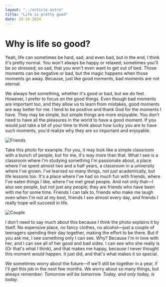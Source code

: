 ```yaml
---
layout: "../article.astro"
title: "Life is pretty good"
date: 10-14-2024
---
```


# Why is life so good?
Yeah, life can sometimes be hard, sad, and even bad, but in the end, I think it's pretty normal.
You won't always be happy or relaxed; sometimes you'll be so stressed, so sad, that you won't even want to get out of bed. Those moments can be negative or bad, but the magic happens when those moments go away. Because, just like good moments, bad moments are not eternal.

We always feel something, whether it's good or bad, but we do feel. However, I prefer to focus on the good things. Even though bad moments are important too, and they allow us to learn from mistakes, good moments are way better for me. I tend to be positive and thank God for the moments I have. They may be simple, but simple things are more enjoyable. You don't need to have all the pleasures in the world to have a good moment. If you would just take a bit of your time to think about how lucky you are to have such moments, you'd realize why they are so important and enjoyable.

![Friends](../../images/posts/friends.JPG)

Take this photo for example. For you, it may look like a simple classroom with a bunch of people, but for me, it's way more than that.
What I see is a classroom where I'm studying something I'm passionate about, a place where I've spent almost two and a half years, a classroom in a university where I've grown. I've learned so many things, not just academically, but life lessons too.
It's a place where I've had so much fun with friends, where I've eaten things I like, where I've met great people. And not only that—I also see people, but not just any people; they are friends who have been with me for some time. Friends I can talk to, friends who make me laugh even when I'm not at my best, friends I see almost every day, and friends I really hope will succeed in life.

![Couple](../../images/posts/CA.JPG)

I don't need to say much about this because I think the photo explains it by itself.
No expensive place, no fancy clothes, no alcohol—just a couple of teenagers spending their day together, making the effort to be there. But if you ask me, I see something only I can see. Why? Because I'm in love with her, and I can see all of her good and bad sides. I can see who she really is (Or that's what I think), and that makes me happy, because I never thought this moment would happen. It just did, and that's what makes it so special.

We sometimes worry about the future—if we'll still be together in a year, if I'll get this job in the next few months. We worry about so many things, but always remember:
*Tomorrow will be tomorrow. Today, and only today, is today.*